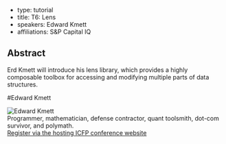 - type: tutorial
- title: T6: Lens
- speakers: Edward Kmett
- affiliations: S&P Capital IQ

## Abstract
Erd Kmett will introduce his lens library, which provides a highly
composable toolbox for accessing and modifying multiple parts of data
structures.

#Edward Kmett
<div class="row" media:type="text/omd">

<div class="medium-4 columns">
<img src="img/edward-kmett.jpg" alt="Edward Kmett"></img>
</div>

<div class="medium-8 columns" media:type="text/omd">
Programmer, mathematician, defense contractor, quant
toolsmith, dot-com survivor, and polymath.
</div>

</div>
<a style="width: 100%; margin-top: 2em;" href="https://regmaster4.com/2014conf/ICFP14/register.php" class="button radius">Register via the hosting ICFP conference website</a>

